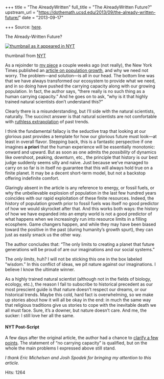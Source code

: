 +++
title = "The AlreadyWritten"
full_title = "The AlreadyWritten Future?"
upstream_url = "https://dothemath.ucsd.edu/2013/09/the-already-written-future/"
date = "2013-09-17"

+++
Source: [here](https://dothemath.ucsd.edu/2013/09/the-already-written-future/).

The Already-Written Future?

[![thumbnail as it appeared in NYT](https://dothemath.ucsd.edu/wp-content/uploads/2013/09/NYT-pop-thumb.jpg)](https://dothemath.ucsd.edu/wp-content/uploads/2013/09/NYT-pop-thumb.jpg)

thumbnail from [NYT](http://www.nytimes.com/2013/09/14/opinion/overpopulation-is-not-the-problem.html "NYT article on population growth")

As a rejoinder to [my piece](https://dothemath.ucsd.edu/2013/09/the-real-population-problem/ "The Real Population Problem") a couple weeks ago (not really), the New York Times published an [article on population growth](http://www.nytimes.com/2013/09/14/opinion/overpopulation-is-not-the-problem.html "NYT article on population growth"), and why we need not worry. The problem—and solution—is all in our head.
The bottom line was that we have always transformed our ecosystem to provide what we need, and in so doing have pushed the carrying capacity along with our growing population. In fact, the author says, “there really is no such thing as a human carrying capacity.” And he goes on to ask, “why is it that highly trained natural scientists don’t understand this?”

Clearly there is a misunderstanding, but I’ll side with the natural scientists, naturally. The succinct answer is that natural scientists are not comfortable with [ruthless extrapolation](https://dothemath.ucsd.edu/2012/06/ruthless-extrapolation/ "Ruthless Extrapolation") of past trends.

I think the fundamental fallacy is the seductive trap that looking at our glorious past provides a template for how our glorious future must look—at least in overall flavor. Stepping back, this is a fantastic perspective if one imagines **a priori** that the human experience will be essentially monotonic: onward and upward. But as soon as one admits the *possibility* of dynamics like overshoot, peaking, downturn, etc., the principle that history is our best judge suddenly seems silly and naïve. Just because we’ve managed to carry on so far is in itself no guarantee that this will always hold true on a finite planet. It may be a decent short-term model, but not a backstop offering indefinite comfort.

Glaringly absent in the article is any reference to energy, or fossil fuels, or why the unbelievable explosion of population in the last few hundred years coincides with our rapid exploitation of these finite resources. Indeed, the history of population growth prior to fossil fuels was itself no good predictor of how we would skyrocket after that. And this works both ways: the history of how we have expanded into an empty world is not a good predictor of what happens when we increasingly run into resource limits in a filling ecosphere. Game changers happen, and while they may have been biased toward the positive in the past (during humanity’s growth spurt), they can just as easily smack us the other way.

The author concludes that: “The only limits to creating a planet that future generations will be proud of are our imaginations and our social systems.”

The *only limits*, huh? I will not be sticking this one in the box labeled “wisdom.” In this conflict of ideas, we pit nature against our imaginations. I believe I know the ultimate winner.

As a highly trained natural scientist (although not in the fields of biology, ecology, etc.), the reason I fail to subscribe to historical precedent as our most prescient guide is that nature doesn’t respect our dreams, or our historical trends. Maybe this cold, hard fact is overwhelming, so we make up stories about how it will all be okay in the end: in much the same way that religious traditions give us stories to cope with the inevitable death we all must face. Sure, it’s a downer, but nature doesn’t care. And me, the sucker: I still love her all the same.

#### NYT Post-Script

A few days after the original article, the author had a chance to [clarify a few points](http://dotearth.blogs.nytimes.com/2013/09/16/an-ecologist-explains-contested-view-of-planetary-limits/?src=rechp&_r=0). The statement of “no carrying capacity” is qualified, but on the whole the main problems I expressed above still stand.

*I thank Eric Michelsen and Josh Spodek for bringing my attention to this article.*

Hits: 1264

[](https://www.addtoany.com/add_to/facebook?linkurl=https%3A%2F%2Fdothemath.ucsd.edu%2F2013%2F09%2Fthe-already-written-future%2F&linkname=The%20Already-Written%20Future%3F "Facebook")[](https://www.addtoany.com/add_to/twitter?linkurl=https%3A%2F%2Fdothemath.ucsd.edu%2F2013%2F09%2Fthe-already-written-future%2F&linkname=The%20Already-Written%20Future%3F "Twitter")[](https://www.addtoany.com/add_to/email?linkurl=https%3A%2F%2Fdothemath.ucsd.edu%2F2013%2F09%2Fthe-already-written-future%2F&linkname=The%20Already-Written%20Future%3F "Email")[](https://www.addtoany.com/share)
